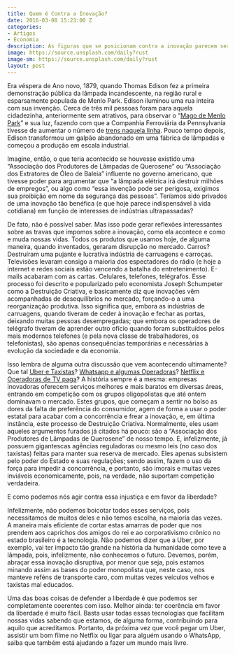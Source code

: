 ```yaml
---
title: Quem é Contra a Inovação?
date: 2016-03-08 15:23:00 Z
categories:
- Artigos
- Economia
description: As figuras que se posicionam contra a inovação parecem ser sempre as mesmas.
image: https://source.unsplash.com/daily?rust
image-sm: https://source.unsplash.com/daily?rust
layout: post
---
```


Era véspera de Ano novo, 1879, quando Thomas Edison fez a primeira demonstração pública da lâmpada incandescente, na região rural e esparsamente populada de Menlo Park. Edison iluminou uma rua inteira com sua invenção. Cerca de três mil pessoas foram para aquela cidadezinha, anteriormente sem atrativos, para observar o “[Mago de Menlo Park](http://www.menloparkmuseum.org/history/thomas-edison-and-menlo-park/ "Mago de Menlo Park")” e sua luz, fazendo com que a Companhia Ferroviária da Pennsylvania tivesse de aumentar o número de [trens naquela linha](http://www.history.com/this-day-in-history/edison-demonstrates-incandescent-light "trens naquela linha"). Pouco tempo depois, Edison transformou um galpão abandonado em uma fábrica de lâmpadas e começou a produção em escala industrial.

Imagine, então, o que teria acontecido se houvesse existido uma “Associação dos Produtores de Lâmpadas de Querosene” ou “Associação dos Extratores de Óleo de Baleia” influente no governo americano, que tivesse poder para argumentar que “a lâmpada elétrica irá destruir milhões de empregos”, ou algo como “essa invenção pode ser perigosa, exigimos sua proibição em nome da segurança das pessoas”. Teríamos sido privados de uma inovação tão benéfica (e que hoje parece indispensável à vida cotidiana) em função de interesses de indústrias ultrapassadas?

De fato, não é possível saber. Mas isso pode gerar reflexões interessantes sobre as travas que impomos sobre a inovação, como ela acontece e como e muda nossas vidas.
Todos os produtos que usamos hoje, de alguma maneira, quando inventados, geraram disrupção no mercado. Carros? Destruíram uma pujante e lucrativa indústria de carruagens e carroças. Televisões levaram consigo a maioria dos espectadores do rádio (e hoje a internet e redes sociais estão vencendo a batalha do entretenimento). E-mails acabaram com as cartas. Celulares, telefones, telégrafos. Esse processo foi descrito e popularizado pelo economista Joseph Schumpeter como a Destruição Criativa, e basicamente diz que inovações vêm acompanhadas de desequilíbrios no mercado, forçando-o a uma reorganização produtiva. Isso significa que, embora as indústrias de carruagens, quando tiveram de ceder à inovação e fechar as portas, deixando muitas pessoas desempregadas; que embora os operadores de telégrafo tiveram de aprender outro ofício quando foram substituídos pelos mais modernos telefones (e pela nova classe de trabalhadores, os telefonistas), são apenas consequências temporárias e necessárias à evolução da sociedade e da economia.

Isso lembra de alguma outra discussão que vem acontecendo ultimamente? Que tal [Uber e Taxistas](http://g1.globo.com/sao-paulo/noticia/2015/10/com-lei-que-proibe-uber-taxistas-aumentam-vitorias-na-gestao-haddad.html "Uber e Taxistas")? [Whatsapp e algumas Operadoras](http://g1.globo.com/tecnologia/noticia/2015/08/operadoras-moveis-no-brasil-preparam-peticao-contra-whatsapp.html "Whatsapp e algumas Operadoras")? [Netflix e Operadoras de TV paga](http://gizmodo.uol.com.br/netflix-marco-regulatorio/ "Netflix e Operadoras de TV paga")? A história sempre é a mesma: empresas inovadoras oferecem serviços melhores e mais baratos em diversas áreas, entrando em competição com os grupos oligopolistas que até ontem dominavam o mercado. Estes grupos, que começam a sentir no bolso as dores da falta de preferência do consumidor, agem de forma a usar o poder estatal para acabar com a concorrência e frear a inovação, e, em última instância, este processo de Destruição Criativa. Normalmente, eles usam aqueles argumentos furados já citados há pouco: são a “Associação dos Produtores de Lâmpadas de Querosene” de nosso tempo. E, infelizmente, já possuem gigantescas agências reguladoras ou mesmo leis (no caso dos taxistas) feitas para manter sua reserva de mercado. Eles apenas subsistem pelo poder do Estado e suas regulações; sendo assim, fazem o uso da força para impedir a concorrência, e portanto, são imorais e muitas vezes inviáveis economicamente, pois, na verdade, não suportam competição verdadeira.

E como podemos nós agir contra essa injustiça e em favor da liberdade?

Infelizmente, não podemos boicotar todos esses serviços, pois necessitamos de muitos deles e não temos escolha, na maioria das vezes. A maneira mais eficiente de cortar estas amarras de poder que nos prendem aos caprichos dos amigos do rei e ao corporativismo crônico no estado brasileiro é a tecnologia. Não podemos dizer que a Uber, por exemplo, vai ter impacto tão grande na história da humanidade como teve a lâmpada, pois, infelizmente, não conhecemos o futuro. Devemos, porém, abraçar essa inovação disruptiva, por menor que seja, pois estamos minando assim as bases do poder monopolista que, neste caso, nos manteve reféns de transporte caro, com muitas vezes veículos velhos e taxistas mal educados.

Uma das boas coisas de defender a liberdade é que podemos ser completamente coerentes com isso. Melhor ainda: ter coerência em favor da liberdade é muito fácil. Basta usar todas essas tecnologias que facilitam nossas vidas sabendo que estamos, de alguma forma, contribuindo para aquilo que acreditamos. Portanto, da próxima vez que você pegar um Uber, assistir um bom filme no Netflix ou ligar para alguém usando o WhatsApp, saiba que também está ajudando a fazer um mundo mais livre.